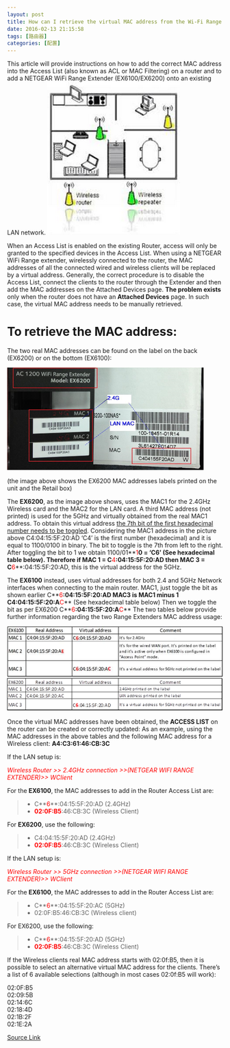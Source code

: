```yaml
---
layout: post
title: How can I retrieve the virtual MAC address from the Wi-Fi Range Extender to setup an Access List?
date: 2016-02-13 21:15:58
tags: [路由器]
categories: [配置]
---
```

This article will provide instructions on how to add the correct MAC address into the Access List (also known as ACL or MAC Filtering) on a router and to add a NETGEAR WiFi Range Extender (EX6100/EX6200) onto an existing LAN network.
![Image](https://raw.githubusercontent.com/tianjyan/tianjyan.github.io/master/images/2016-02-13-VirtualMAC_01.png)

When an Access List is enabled on the existing Router, access will only be granted to the specified devices in the Access List. When using a NETGEAR WiFi Range extender, wirelessly connected to the router, the MAC addresses of all the connected wired and wireless clients will be replaced by a virtual address.
Generally, the correct procedure is to disable the Access List, connect the clients to the router through the Extender and then add the MAC addresses on the Attached Devices page.
**The problem exists** only when the router does not have an **Attached Devices** page. In such case, the virtual MAC address needs to be manually retrieved.

# To retrieve the MAC address:

The two real MAC addresses can be found on the label on the back (EX6200) or on the bottom (EX6100):

![Image](https://raw.githubusercontent.com/tianjyan/tianjyan.github.io/master/images/2016-02-13-VirtualMAC_02.png)

(the image above shows the EX6200 MAC addresses labels printed on the unit and the Retail box)

The **EX6200**, as the image above shows, uses the MAC1 for the 2.4GHz Wireless card and the MAC2 for the LAN card. A third MAC address (not printed) is used for the 5GHz and virtually obtained from the real MAC1 address.
To obtain this virtual address <u>the 7th bit of the first hexadecimal number needs to be toggled</u>. 
Considering the MAC1 address in the picture above C4:04:15:5F:20:AD
 ‘C4’ is the first number (hexadecimal) and it is equal to 1100/0100 in binary. The bit to toggle is the 7th from left to the right. After toggling the bit to 1 we obtain 1100/01**<font color="red">1</font>**0 =  ‘C6’ (See hexadecimal table below).
Therefore if MAC 1 = C**<font color="red">4</font>**:04:15:5F:20:AD then MAC 3 = C**<font color="red">6</font>**:04:15:5F:20:AD, this is the virtual address for the 5GHz.

The **EX6100** instead, uses virtual addresses for both 2.4 and 5GHz Network interfaces when connecting to the main router.
MAC1, just toggle the bit as shown earlier C**<font color="red">6</font>**:04:15:5F:20:AD
MAC3 is MAC1 minus 1  C4:04:15:5F:20:A**<font color="red">C</font>** (See hexadecimal table below)
Then we toggle the bit as per EX6200  C**<font color="red">6</font>**:04:15:5F:20:A**<font color="red">C</font>**
The two tables below provide further information regarding the two Range Extenders MAC address usage:

![Image](https://raw.githubusercontent.com/tianjyan/tianjyan.github.io/master/images/2016-02-13-VirtualMAC_03.png)  
![Image](https://raw.githubusercontent.com/tianjyan/tianjyan.github.io/master/images/2016-02-13-VirtualMAC_04.png)

Once the virtual MAC addresses have been obtained, the **ACCESS LIST** on the router can be created or correctly updated:
As an example, using the MAC addresses in the above tables and the following MAC address for a Wireless client: **A4:C3:61:46:CB:3C**

If the LAN setup is:

_<font color="red">Wireless Router >> 2.4GHz connection >>(NETGEAR WIFI RANGE EXTENDER)>> WClient</font>_

For the **EX6100**, the MAC addresses to add in the Router Access List are:

>* C**<font color="red">6</font>**:04:15:5F:20:AD (2.4GHz)  
>* **<font color="red">02:0F:B5</font>**:46:CB:3C (Wireless Client)  

For **EX6200**, use the following:  

>* C4:04:15:5F:20:AD (2.4GHz)  
>* **<font color="red">02:0F:B5</font>**:46:CB:3C (Wireless Client)
 
If the LAN setup is:

_<font color="red">Wireless Router >> 5GHz connection >>(NETGEAR WIFI RANGE EXTENDER)>> WClient</font>_
 
For the **EX6100**, the MAC addresses to add in the Router Access List are:

>* C**<font color="red">6</font>**:04:15:5F:20:AC (5GHz)  
>* 02:0F:B5:46:CB:3C (Wireless client)

For EX6200, use the following:

>* C**<font color="red">6</font>**:04:15:5F:20:AD (5GHz)
>* **<font color="red">02:0F:B5</font>**:46:CB:3C (Wireless Client)
 
If the Wireless clients real MAC address starts with 02:0f:B5, then it is possible to select an alternative virtual MAC address for the clients.  There’s  a list of 6 available selections (although in most cases 02:0f:B5 will work):

02:0F:B5  
02:09:5B  
02:14:6C  
02:18:4D  
02:1B:2F  
02:1E:2A  

[Source Link](http://kb.netgear.com/app/answers/detail/a_id/24806/~/how-can-i-retrieve-the-virtual-mac-address-from-the-wifi-range-extender-to)